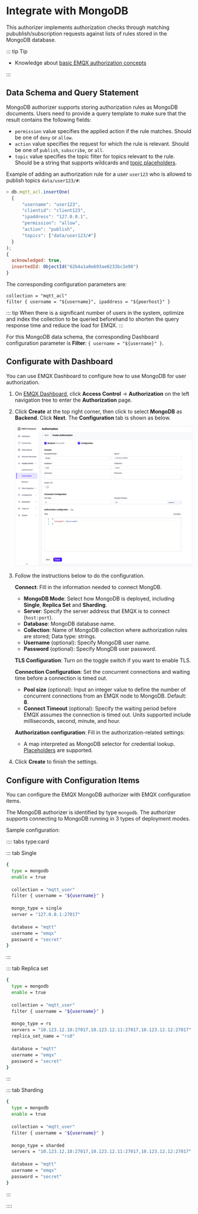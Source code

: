 # Integrate with MongoDB

This authorizer implements authorization checks through matching pubublish/subscription requests against lists of rules stored in the MongoDB database.

::: tip Tip

- Knowledge about [basic EMQX authorization concepts](./authz.md)

:::

## Data Schema and Query Statement

MongoDB authorizer supports storing authorization rules as MongoDB documents. Users need to provide a query template to make sure that the result contains the following fields:

* `permission` value specifies the applied action if the rule matches. Should be one of `deny` or `allow`.
* `action` value specifies the request for which the rule is relevant. Should be one of `publish`, `subscribe`, or `all`.
* `topic` value specifies the topic filter for topics relevant to the rule. Should be a string that supports wildcards and [topic placeholders](./authz.md#topic-placeholders).

Example of adding an authorization rule for a user `user123` who is allowed to publish topics `data/user123/#`:

```js
> db.mqtt_acl.insertOne(
  {
      "username": "user123",
      "clientid": "client123",
      "ipaddress": "127.0.0.1",
      "permission": "allow",
      "action": "publish",
      "topics": ["data/user123/#"]
  }
);
{
  acknowledged: true,
  insertedId: ObjectId("62b4a1a0e693ae0233bc3e98")
}
```

The corresponding configuration parameters are:
```
collection = "mqtt_acl"
filter { username = "${username}", ipaddress = "${peerhost}" }
```

::: tip
When there is a significant number of users in the system, optimize and index the collection to be queried beforehand to shorten the query response time and reduce the load for EMQX.
:::

For this MongoDB data schema, the corresponding Dashboard configuration parameter is **Filter**: `{ username = "${username}" }`.

## Configurate with Dashboard

You can use EMQX Dashboard to configure how to use MongoDB for user authorization.

1. On [EMQX Dashboard](http://127.0.0.1:18083/#/authentication), click **Access Control** -> **Authorization** on the left navigation tree to enter the **Authorization** page. 

2. Click **Create** at the top right corner, then click to select **MongoDB** as **Backend**. Click **Next**. The **Configuration** tab is shown as below.

   ![authz-MongoDB_ee](./assets/authz-MongoDB_ee.png)

3. Follow the instructions below to do the configuration.

   **Connect**: Fill in the information needed to connect MongDB.

   - **MongoDB Mode**: Select how MongoDB is deployed, including **Single**, **Replica Set** and **Sharding**.
   - **Server**: Specify the server address that EMQX is to connect (`host:port`).
   - **Database**: MongoDB database name.
   - **Collection**: Name of MongoDB collection where authorization rules are stored; Data type: strings.
   - **Username** (optional): Specify MongoDB user name. 
   - **Password** (optional): Specify MongDB user password. 

   **TLS Configuration**: Turn on the toggle switch if you want to enable TLS. 

   **Connection Configuration**: Set the concurrent connections and waiting time before a connection is timed out.

   - **Pool size** (optional): Input an integer value to define the number of concurrent connections from an EMQX node to MongoDB. Default: **8**. 
   - **Connect Timeout** (optional): Specify the waiting period before EMQX assumes the connection is timed out. Units supported include milliseconds, second, minute, and hour.

   **Authorization configuration**: Fill in the authorization-related settings:

   - A map interpreted as MongoDB selector for credential lookup. [Placeholders](./authz.md#authorization-placeholders) are supported. 

4. Click **Create** to finish the settings.

## Configure with Configuration Items

You can configure the EMQX MongoDB authorizer with EMQX configuration items.

The MongoDB authorizer is identified by type `mongodb`. The authorizer supports connecting to MongoDB running in 3 types of deployment modes. <!---For detailed configuration information, see:[authz:mongo_single](../../configuration/configuration-manual.md#authz:mongo_single),[authz:mongo_sharded](../../configuration/configuration-manual.md#authz:mongo_sharded) and [authz:mongo_rs](../../configuration/configuration-manual.md#authz:mongo_rs)-->

Sample configuration:

:::: tabs type:card

::: tab Single 

```bash
{
  type = mongodb
  enable = true

  collection = "mqtt_user"
  filter { username = "${username}" }

  mongo_type = single
  server = "127.0.0.1:27017"

  database = "mqtt"
  username = "emqx"
  password = "secret"
}
```

:::

::: tab Replica set

```bash
{
  type = mongodb
  enable = true

  collection = "mqtt_user"
  filter { username = "${username}" }

  mongo_type = rs
  servers = "10.123.12.10:27017,10.123.12.11:27017,10.123.12.12:27017"
  replica_set_name = "rs0"

  database = "mqtt"
  username = "emqx"
  password = "secret"
}
```
:::

::: tab Sharding

```bash
{
  type = mongodb
  enable = true

  collection = "mqtt_user"
  filter { username = "${username}" }

  mongo_type = sharded
  servers = "10.123.12.10:27017,10.123.12.11:27017,10.123.12.12:27017"

  database = "mqtt"
  username = "emqx"
  password = "secret"
}
```

:::

::::
